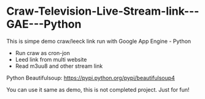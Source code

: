 # Craw-Television-Live-Stream-link---GAE---Python
This is simpe demo craw/leeck link run with Google App Engine - Python
+ Run craw as cron-jon
+ Leed link from multi website
+ Read m3uu8 and other stream link

Python Beautifulsoup: https://pypi.python.org/pypi/beautifulsoup4

You can use it same as demo, this is not completed project. 
Just for fun!
